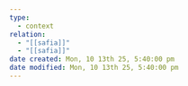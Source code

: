 ```yaml
---
type:
  - context
relation:
  - "[[safia]]"
  - "[[safia]]"
date created: Mon, 10 13th 25, 5:40:00 pm
date modified: Mon, 10 13th 25, 5:40:00 pm
---
```

